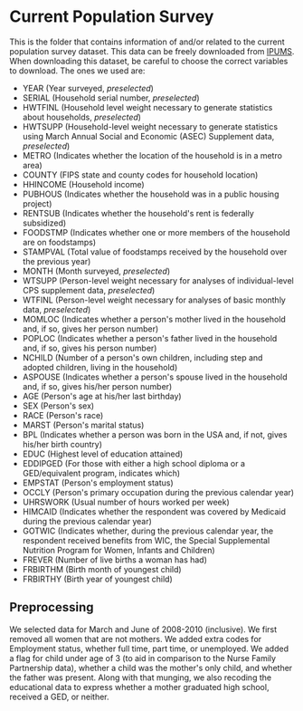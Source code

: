 Current Population Survey
=========================

This is the folder that contains information of and/or related to the current population survey dataset.
This data can be freely downloaded from [IPUMS](http://cps.ipums.org). When downloading this dataset, be careful to choose the correct variables to download. The ones we used are:
+ YEAR (Year surveyed, *preselected*)
+ SERIAL (Household serial number, *preselected*)
+ HWTFINL (Household level weight necessary to generate statistics about households, *preselected*)
+ HWTSUPP (Household-level weight necessary to generate statistics using March Annual Social and Economic (ASEC) Supplement data, *preselected*)
+ METRO (Indicates whether the location of the household is in a metro area)
+ COUNTY (FIPS state and county codes for household location)
+ HHINCOME (Household income)
+ PUBHOUS (Indicates whether the household was in a public housing project)
+ RENTSUB (Indicates whether the household's rent is federally subsidized)
+ FOODSTMP (Indicates whether one or more members of the household are on foodstamps)
+ STAMPVAL (Total value of foodstamps received by the household over the previous year)
+ MONTH (Month surveyed, *preselected*)
+ WTSUPP (Person-level weight necessary for analyses of individual-level CPS supplement data, *preselected*)
+ WTFINL (Person-level weight necessary for analyses of basic monthly data, *preselected*)
+ MOMLOC (Indicates whether a person's mother lived in the household and, if so, gives her person number)
+ POPLOC (Indicates whether a person's father lived in the household and, if so, gives his person number)
+ NCHILD (Number of a person's own children, including step and adopted children, living in the household)
+ ASPOUSE (Indicates whether a person's spouse lived in the household and, if so, gives his/her person number)
+ AGE (Person's age at his/her last birthday)
+ SEX (Person's sex)
+ RACE (Person's race)
+ MARST (Person's marital status)
+ BPL (Indicates whether a person was born in the USA and, if not, gives his/her birth country)
+ EDUC (Highest level of education attained)
+ EDDIPGED (For those with either a high school diploma or a GED/equivalent program, indicates which)
+ EMPSTAT (Person's employment status)
+ OCCLY (Person's primary occupation during the previous calendar year)
+ UHRSWORK (Usual number of hours worked per week)
+ HIMCAID (Indicates whether the respondent was covered by Medicaid during the previous calendar year)
+ GOTWIC (Indicates whether, during the previous calendar year, the respondent received benefits from WIC, the Special Supplemental Nutrition Program for Women, Infants and Children)
+ FREVER (Number of live births a woman has had)
+ FRBIRTHM (Birth month of youngest child)
+ FRBIRTHY (Birth year of youngest child)

Preprocessing
--------

We selected data for March and June of 2008-2010 (inclusive). We first removed all women that are not mothers. We added extra codes for Employment status, whether full time, part time, or unemployed. We added a flag for child under age of 3 (to aid in comparison to the Nurse Family Partnership data), whether a child was the mother's only child, and whether the father was present. Along with that munging, we also recoding the educational data to express whether a mother graduated high school, received a GED, or neither.
